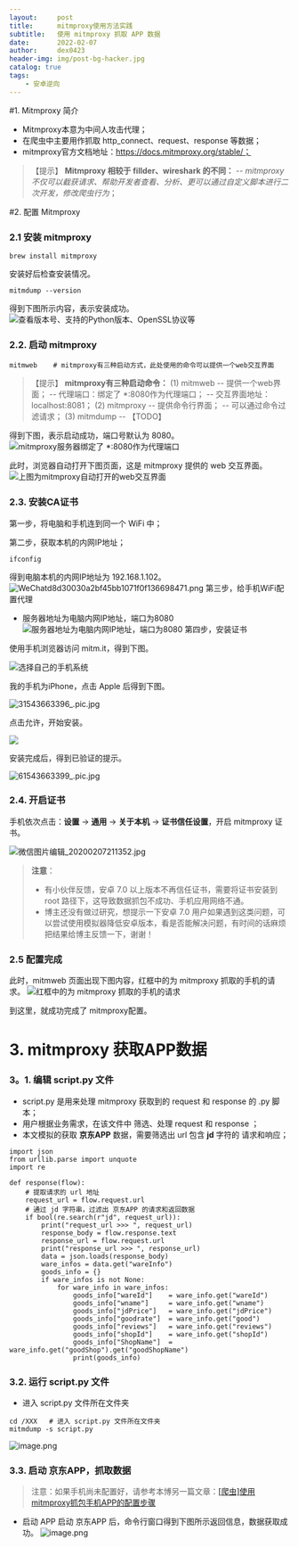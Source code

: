 ```yaml
---
layout:     post
title:      mitmproxy使用方法实践
subtitle:   使用 mitmproxy 抓取 APP 数据
date:       2022-02-07
author:     dex0423
header-img: img/post-bg-hacker.jpg
catalog: true
tags:
    - 安卓逆向
---
```



#1. Mitmproxy 简介

- Mitmproxy本意为中间人攻击代理；
- 在爬虫中主要用作抓取 http_connect、request、response 等数据；
- mitmproxy官方文档地址：https://docs.mitmproxy.org/stable/；
>【提示】
**Mitmproxy 相较于 fillder、wireshark 的不同：**
--  *mitmproxy 不仅可以截获请求、帮助开发者查看、分析、更可以通过自定义脚本进行二次开发，修改爬虫行为*；

#2. 配置 Mitmproxy

### 2.1 安装 mitmproxy
```
brew install mitmproxy
```
安装好后检查安装情况。
```
mitmdump --version
```
得到下图所示内容，表示安装成功。
![查看版本号、支持的Python版本、OpenSSL协议等](https://upload-images.jianshu.io/upload_images/14502986-debcb7f2ee8407ae.png?imageMogr2/auto-orient/strip%7CimageView2/2/w/1240)

### 2.2. 启动 mitmproxy

```
mitmweb    # mitmproxy有三种启动方式，此处使用的命令可以提供一个web交互界面
```
>【提示】
**mitmproxy有三种启动命令：**
(1) mitmweb
-- 提供一个web界面；
-- 代理端口：绑定了 *:8080作为代理端口；
-- 交互界面地址：localhost:8081；
(2) mitmproxy
-- 提供命令行界面；
-- 可以通过命令过滤请求；
(3) mitmdump
-- 【TODO】

得到下图，表示启动成功，端口号默认为 8080。
![mitmproxy服务器绑定了 *:8080作为代理端口](https://upload-images.jianshu.io/upload_images/14502986-af82d9b5d881dc51.png?imageMogr2/auto-orient/strip%7CimageView2/2/w/1240)

此时，浏览器自动打开下图页面，这是 mitmproxy 提供的 web 交互界面。
![上图为mitmproxy自动打开的web交互界面](https://upload-images.jianshu.io/upload_images/14502986-e74b7e934c294100.png?imageMogr2/auto-orient/strip%7CimageView2/2/w/1240)

### 2.3. 安装CA证书

第一步，将电脑和手机连到同一个 WiFi 中；

第二步，获取本机的内网IP地址；
```
ifconfig
```
得到电脑本机的内网IP地址为 192.168.1.102。
![WeChatd8d30030a2bf45bb1071f0f136698471.png](https://upload-images.jianshu.io/upload_images/14502986-8bbe71fa635b42bd.png?imageMogr2/auto-orient/strip%7CimageView2/2/w/1240)
第三步，给手机WiFi配置代理
- 服务器地址为电脑内网IP地址，端口为8080
  ![服务器地址为电脑内网IP地址，端口为8080](https://upload-images.jianshu.io/upload_images/14502986-5af48be574233c77.jpg?imageMogr2/auto-orient/strip%7CimageView2/2/w/1240)
  第四步，安装证书

使用手机浏览器访问 mitm.it，得到下图。

![选择自己的手机系统](https://upload-images.jianshu.io/upload_images/14502986-e897339c98d21fc1.jpg?imageMogr2/auto-orient/strip%7CimageView2/2/w/1240)

我的手机为iPhone，点击 Apple 后得到下图。

![31543663396_.pic.jpg](https://upload-images.jianshu.io/upload_images/14502986-6dffa54561918685.jpg?imageMogr2/auto-orient/strip%7CimageView2/2/w/1240)

点击允许，开始安装。

![](https://upload-images.jianshu.io/upload_images/14502986-c3af2013117d52b7.jpg?imageMogr2/auto-orient/strip%7CimageView2/2/w/1240)

安装完成后，得到已验证的提示。

![61543663399_.pic.jpg](https://upload-images.jianshu.io/upload_images/14502986-609b39af4b793dd1.jpg?imageMogr2/auto-orient/strip%7CimageView2/2/w/1240)

### 2.4. 开启证书

手机依次点击：**设置** -> **通用** -> **关于本机** -> **证书信任设置**，开启 mitmproxy 证书。

![微信图片编辑_20200207211352.jpg](https://upload-images.jianshu.io/upload_images/14502986-de294021a948d2c6.jpg?imageMogr2/auto-orient/strip%7CimageView2/2/w/1240)

> **注意**：
>- 有小伙伴反馈，安卓 7.0 以上版本不再信任证书，需要将证书安装到 root 路径下，这导致数据抓包不成功、手机应用网络不通。
>- 博主还没有做过研究，想提示一下安卓 7.0 用户如果遇到这类问题，可以尝试使用模拟器降低安卓版本，看是否能解决问题，有时间的话麻烦把结果给博主反馈一下，谢谢！

### 2.5 配置完成

此时，mitmweb 页面出现下图内容，红框中的为 mitmproxy 抓取的手机的请求。
![红框中的为 mitmproxy 抓取的手机的请求](https://upload-images.jianshu.io/upload_images/14502986-b4c7033447e8e9a1.png?imageMogr2/auto-orient/strip%7CimageView2/2/w/1240)

到这里，就成功完成了 mitmproxy配置。

# 3. mitmproxy 获取APP数据

### 3。1. 编辑 script.py 文件

- script.py 是用来处理 mitmproxy 获取到的 request 和 response 的 .py 脚本；
- 用户根据业务需求，在该文件中 筛选、处理 request 和 response ；
- 本文模拟的获取 **京东APP** 数据，需要筛选出 url 包含 **jd** 字符的  请求和响应；
```
import json
from urllib.parse import unquote
import re

def response(flow):
	# 提取请求的 url 地址
	request_url = flow.request.url
    # 通过 jd 字符串，过滤出 京东APP 的请求和返回数据
	if bool(re.search(r"jd", request_url)):     
		print("request_url >>> ", request_url)
		response_body = flow.response.text
		response_url = flow.request.url
		print("response_url >>> ", response_url)
		data = json.loads(response_body)
		ware_infos = data.get("wareInfo")
		goods_info = {}
		if ware_infos is not None:
			for ware_info in ware_infos:
				goods_info["wareId"] 	= ware_info.get("wareId")
				goods_info["wname"] 	= ware_info.get("wname")
				goods_info["jdPrice"] 	= ware_info.get("jdPrice")
				goods_info["goodrate"] 	= ware_info.get("good")
				goods_info["reviews"] 	= ware_info.get("reviews")
				goods_info["shopId"] 	= ware_info.get("shopId")
				goods_info["ShopName"] 	= ware_info.get("goodShop").get("goodShopName")
				print(goods_info)

```
### 3.2. 运行 script.py 文件

- 进入 script.py 文件所在文件夹
```
cd /XXX   # 进入 script.py 文件所在文件夹
mitmdump -s script.py
```
![image.png](https://upload-images.jianshu.io/upload_images/14502986-1164973a0b0c2d95.png?imageMogr2/auto-orient/strip%7CimageView2/2/w/1240)

### 3.3. 启动 京东APP，抓取数据

>注意：如果手机尚未配置好，请参考本博另一篇文章：[[爬虫]使用mitmproxy抓包手机APP的配置步骤](https://www.jianshu.com/p/8ee3f9f46d7a)
- 启动 APP
  启动 京东APP 后，命令行窗口得到下图所示返回信息，数据获取成功。
  ![image.png](https://upload-images.jianshu.io/upload_images/14502986-94e82ccdf35e10f0.png?imageMogr2/auto-orient/strip%7CimageView2/2/w/1240)
